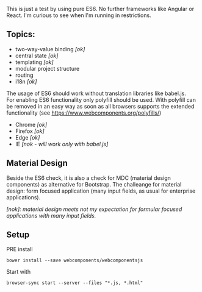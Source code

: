 This is just a test by using pure ES6. No further frameworks like Angular or React.
I'm curious to see when I'm running in restrictions.

## Topics: 

- two-way-value binding *[ok]*
- central state *[ok]*
- templating *[ok]*
- modular project structure
- routing
- i18n *[ok]*

The usage of ES6 should work without translation libraries like babel.js.  
For enabling ES6 functionality only polyfill should be used. With polyfill can be removed in an easy way as soon as all browsers supports the extended functionality (see https://www.webcomponents.org/polyfills/)

- Chrome *[ok]*
- Firefox *[ok]*
- Edge *[ok]*
- IE *[nok - will work only with babel.js]*


## Material Design

Beside the ES6 check, it is also a check for MDC (material design components) as alternative for Bootstrap.
The challeange for material design: form focused application (many input fields, as usual for enterprise applications).

*[nok]: material design meets not my expectation for formular focused applications with many input fields.*


## Setup 

PRE install

    bower install --save webcomponents/webcomponentsjs
 
Start with 

    browser-sync start --server --files "*.js, *.html"